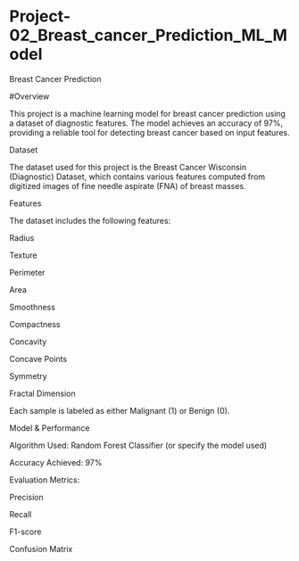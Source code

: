 # Project-02_Breast_cancer_Prediction_ML_Model
Breast Cancer Prediction

#Overview

This project is a machine learning model for breast cancer prediction using a dataset of diagnostic features. The model achieves an accuracy of 97%, providing a reliable tool for detecting breast cancer based on input features.

Dataset

The dataset used for this project is the Breast Cancer Wisconsin (Diagnostic) Dataset, which contains various features computed from digitized images of fine needle aspirate (FNA) of breast masses.

Features

The dataset includes the following features:

Radius

Texture

Perimeter

Area

Smoothness

Compactness

Concavity

Concave Points

Symmetry

Fractal Dimension

Each sample is labeled as either Malignant (1) or Benign (0).

Model & Performance

Algorithm Used: Random Forest Classifier (or specify the model used)

Accuracy Achieved: 97%

Evaluation Metrics:

Precision

Recall

F1-score

Confusion Matrix
